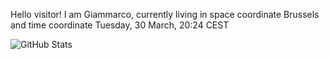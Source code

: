 Hello visitor! I am Giammarco, currently living in space coordinate Brussels and time coordinate Tuesday, 30 March, 20:24 CEST

![GitHub Stats](https://github-readme-stats.vercel.app/api?username=grcasanova)
